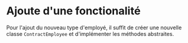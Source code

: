 # Ajoute d'une fonctionalité

Pour l'ajout du nouveau type d'employé, il suffit de créer une nouvelle classe `ContractEmployee` et d'implémenter
les méthodes abstraites.

